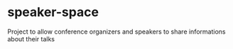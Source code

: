 # speaker-space
Project to allow conference organizers and speakers to share informations about their talks
